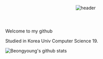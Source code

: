 <header align="center">
  
![header](https://capsule-render.vercel.app/api?type=cylinder&color=000000&height=150&section=header&text=893107&fontColor=ffffff&fontSize=70&animation=fadeIn&fontAlignY=55)  
</header>

Welcome to my github

Studied in Korea Univ Computer Science 19.

![Beongyoung's github stats](https://github-readme-stats.vercel.app/api?username=beongyoung&show_icons=true&theme=tokyonight)
<!--
**beongyoung/beongyoung** is a ✨ _special_ ✨ repository because its `README.md` (this file) appears on your GitHub profile.

Here are some ideas to get you started:

- 🔭 I’m currently working on ...
- 🌱 I’m currently learning ...
- 👯 I’m looking to collaborate on ...
- 🤔 I’m looking for help with ...
- 💬 Ask me about ...
- 📫 How to reach me: ...
- 😄 Pronouns: ...
- ⚡ Fun fact: ...
-->

